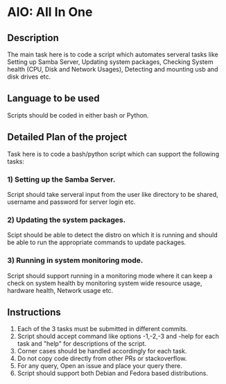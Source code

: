# AIO: All In One

## Description
The main task here is to code a script which automates serveral tasks like Setting up Samba Server, Updating system packages, Checking System health (CPU, Disk and Network Usages), Detecting and mounting usb and disk drives etc.

## Language to be used
Scripts should be coded in either bash or Python.

## Detailed Plan of the project
Task here is to code a bash/python script which can support the following tasks:
### 1) Setting up the Samba Server.
Script should take serveral input from the user like directory to be shared, username and password for server login etc.
### 2) Updating the system packages.
Scipt should be able to detect the distro on which it is running and should be able to run the appropriate commands to update packages. 
### 3) Running in system monitoring mode.
Script should support running in a monitoring mode where it can keep a check on system health by monitoring system wide resource usage, hardware health, Network usage etc.

## Instructions
1) Each of the 3 tasks must be submitted in different commits.
2) Script should accept command like options -1,-2,-3 and -help for each task and "help" for descriptions of the script.
3) Corner cases should be handled accordingly for each task.
4) Do not copy code directly from other PRs or stackoverflow.
5) For any query, Open an issue and place your query there. 
6) Script should support both Debian and Fedora based distributions.


